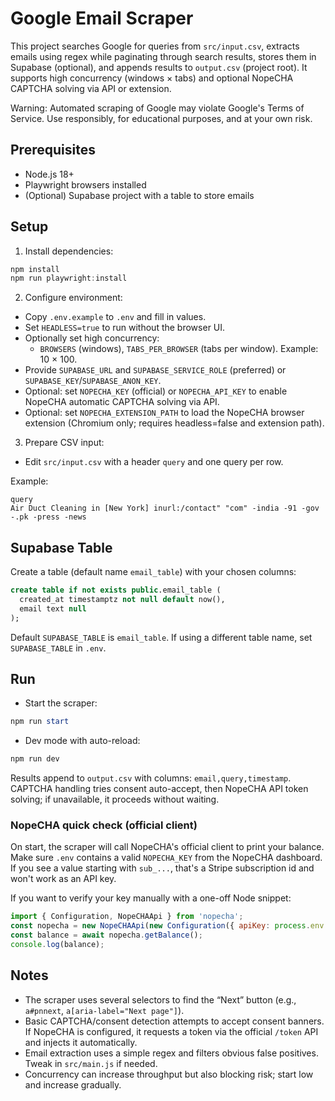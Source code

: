 # Google Email Scraper

This project searches Google for queries from `src/input.csv`, extracts emails using regex while paginating through search results, stores them in Supabase (optional), and appends results to `output.csv` (project root). It supports high concurrency (windows × tabs) and optional NopeCHA CAPTCHA solving via API or extension.

Warning: Automated scraping of Google may violate Google's Terms of Service. Use responsibly, for educational purposes, and at your own risk.

## Prerequisites
- Node.js 18+
- Playwright browsers installed
- (Optional) Supabase project with a table to store emails

## Setup

1. Install dependencies:

```powershell
npm install
npm run playwright:install
```

2. Configure environment:
- Copy `.env.example` to `.env` and fill in values.
- Set `HEADLESS=true` to run without the browser UI.
- Optionally set high concurrency:
  - `BROWSERS` (windows), `TABS_PER_BROWSER` (tabs per window). Example: 10 × 100.
- Provide `SUPABASE_URL` and `SUPABASE_SERVICE_ROLE` (preferred) or `SUPABASE_KEY`/`SUPABASE_ANON_KEY`.
- Optional: set `NOPECHA_KEY` (official) or `NOPECHA_API_KEY` to enable NopeCHA automatic CAPTCHA solving via API.
- Optional: set `NOPECHA_EXTENSION_PATH` to load the NopeCHA browser extension (Chromium only; requires headless=false and extension path).

3. Prepare CSV input:
- Edit `src/input.csv` with a header `query` and one query per row.

Example:
```
query
Air Duct Cleaning in [New York] inurl:/contact" "com" -india -91 -gov -.pk -press -news
```

## Supabase Table
Create a table (default name `email_table`) with your chosen columns:

```sql
create table if not exists public.email_table (
  created_at timestamptz not null default now(),
  email text null
);
```

Default `SUPABASE_TABLE` is `email_table`. If using a different table name, set `SUPABASE_TABLE` in `.env`.

## Run

- Start the scraper:

```powershell
npm run start
```

- Dev mode with auto-reload:

```powershell
npm run dev
```

Results append to `output.csv` with columns: `email,query,timestamp`.
CAPTCHA handling tries consent auto-accept, then NopeCHA API token solving; if unavailable, it proceeds without waiting.

### NopeCHA quick check (official client)

On start, the scraper will call NopeCHA's official client to print your balance. Make sure `.env` contains a valid `NOPECHA_KEY` from the NopeCHA dashboard. If you see a value starting with `sub_...`, that's a Stripe subscription id and won't work as an API key.

If you want to verify your key manually with a one-off Node snippet:

```js
import { Configuration, NopeCHAApi } from 'nopecha';
const nopecha = new NopeCHAApi(new Configuration({ apiKey: process.env.NOPECHA_KEY }));
const balance = await nopecha.getBalance();
console.log(balance);
```

## Notes
- The scraper uses several selectors to find the “Next” button (e.g., `a#pnnext`, `a[aria-label="Next page"]`).
- Basic CAPTCHA/consent detection attempts to accept consent banners. If NopeCHA is configured, it requests a token via the official `/token` API and injects it automatically.
- Email extraction uses a simple regex and filters obvious false positives. Tweak in `src/main.js` if needed.
- Concurrency can increase throughput but also blocking risk; start low and increase gradually.
